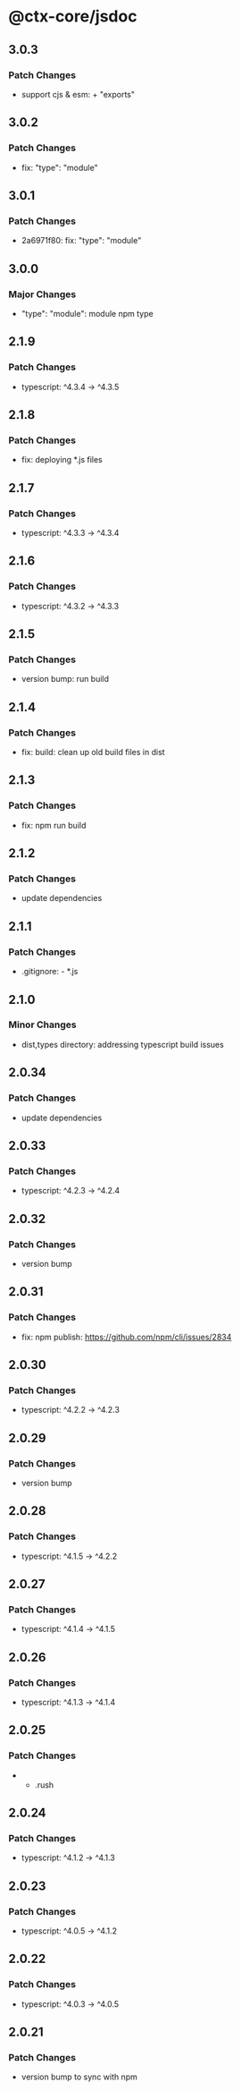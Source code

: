 # @ctx-core/jsdoc

## 3.0.3

### Patch Changes

- support cjs & esm: + "exports"

## 3.0.2

### Patch Changes

- fix: "type": "module"

## 3.0.1

### Patch Changes

- 2a6971f80: fix: "type": "module"

## 3.0.0

### Major Changes

- "type": "module": module npm type

## 2.1.9

### Patch Changes

- typescript: ^4.3.4 -> ^4.3.5

## 2.1.8

### Patch Changes

- fix: deploying \*.js files

## 2.1.7

### Patch Changes

- typescript: ^4.3.3 -> ^4.3.4

## 2.1.6

### Patch Changes

- typescript: ^4.3.2 -> ^4.3.3

## 2.1.5

### Patch Changes

- version bump: run build

## 2.1.4

### Patch Changes

- fix: build: clean up old build files in dist

## 2.1.3

### Patch Changes

- fix: npm run build

## 2.1.2

### Patch Changes

- update dependencies

## 2.1.1

### Patch Changes

- .gitignore: - \*.js

## 2.1.0

### Minor Changes

- dist,types directory: addressing typescript build issues

## 2.0.34

### Patch Changes

- update dependencies

## 2.0.33

### Patch Changes

- typescript: ^4.2.3 -> ^4.2.4

## 2.0.32

### Patch Changes

- version bump

## 2.0.31

### Patch Changes

- fix: npm publish: https://github.com/npm/cli/issues/2834

## 2.0.30

### Patch Changes

- typescript: ^4.2.2 -> ^4.2.3

## 2.0.29

### Patch Changes

- version bump

## 2.0.28

### Patch Changes

- typescript: ^4.1.5 -> ^4.2.2

## 2.0.27

### Patch Changes

- typescript: ^4.1.4 -> ^4.1.5

## 2.0.26

### Patch Changes

- typescript: ^4.1.3 -> ^4.1.4

## 2.0.25

### Patch Changes

- - .rush

## 2.0.24

### Patch Changes

- typescript: ^4.1.2 -> ^4.1.3

## 2.0.23

### Patch Changes

- typescript: ^4.0.5 -> ^4.1.2

## 2.0.22

### Patch Changes

- typescript: ^4.0.3 -> ^4.0.5

## 2.0.21

### Patch Changes

- version bump to sync with npm
